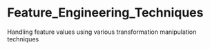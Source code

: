# Feature_Engineering_Techniques
Handling feature values using various transformation manipulation techniques
